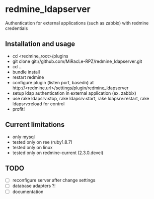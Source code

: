 redmine_ldapserver
==================

Authentication for external applications (such as zabbix) with redmine credentials


Installation and usage
-------------------------

* cd &lt;redmine_root&gt;/plugins
* git clone git://github.com/MiRacLe-RPZ/redmine_ldapserver.git
* cd ..
* bundle install
* restart redmine
* configure plugin (listen port, basedn) at http://&lt;redmine.url&gt;/settings/plugin/redmine_ldapserver
* setup ldap authentication in external application (ex. zabbix)
* use rake ldapsrv:stop, rake ldapsrv:start, rake ldapsrv:restart, rake ldapsrv:reload for control
* profit!

Current limitations
-------------------------

* only mysql
* tested only on ree (ruby1.8.7)
* tested only on linux
* tested only on redmine-current (2.3.0.devel)


TODO
-------------------------

- [ ] reconfigure server after change settings
- [ ] database adapters ?!
- [ ] documentation
